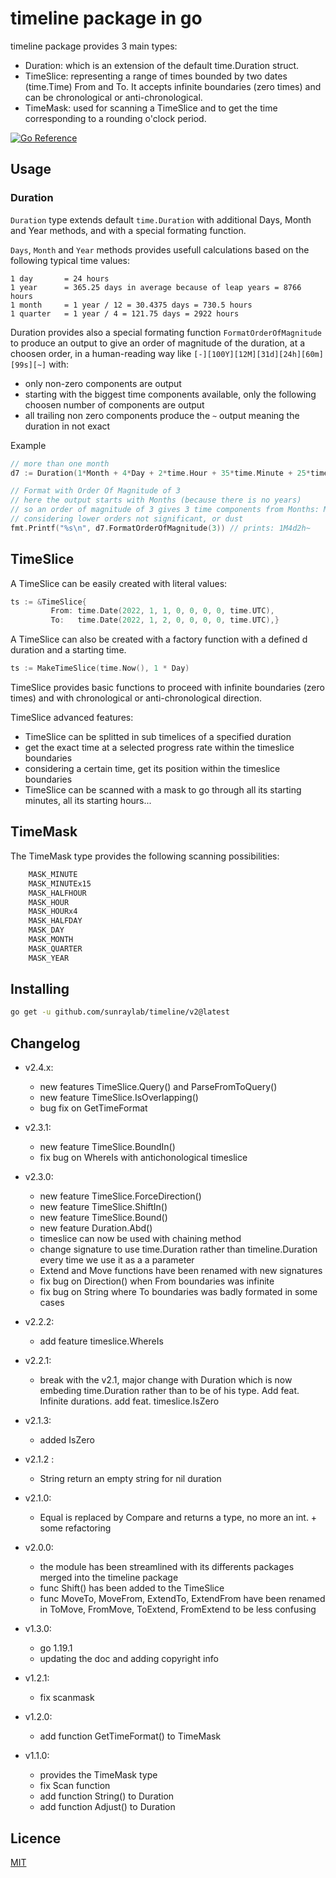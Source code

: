 # timeline package in go

timeline package provides 3 main types:

- Duration: which is an extension of the default time.Duration struct.
- TimeSlice: representing a range of times bounded by two dates (time.Time) From and To. It accepts infinite boundaries (zero times) and can be chronological or anti-chronological.
- TimeMask: used for scanning a TimeSlice and to get the time corresponding to a rounding o'clock period.

[![Go Reference](https://pkg.go.dev/badge/github.com/sunraylab/timeline/v2.svg)](https://pkg.go.dev/github.com/sunraylab/timeline/v2)

## Usage

### Duration 

`Duration` type extends default `time.Duration` with additional Days, Month and Year methods, and with a special formating function.

`Days`, `Month` and `Year` methods provides usefull calculations based on the following typical time values:

	1 day       = 24 hours
	1 year      = 365.25 days in average because of leap years = 8766 hours
	1 month     = 1 year / 12 = 30.4375 days = 730.5 hours
	1 quarter   = 1 year / 4 = 121.75 days = 2922 hours

Duration provides also a special formating function `FormatOrderOfMagnitude` to produce an output to give an order of magnitude of the duration, at a choosen order, in a human-reading way like ``[-][100Y][12M][31d][24h][60m][99s][~]`` with:

- only non-zero components are output
- starting with the biggest time components available, only the following choosen number of components are output
- all trailing non zero components produce the `~` output meaning the duration in not exact

Example 

```go 
// more than one month
d7 := Duration(1*Month + 4*Day + 2*time.Hour + 35*time.Minute + 25*time.Second)

// Format with Order Of Magnitude of 3
// here the output starts with Months (because there is no years)
// so an order of magnitude of 3 gives 3 time components from Months: Month, Days, and Hours.
// considering lower orders not significant, or dust
fmt.Printf("%s\n", d7.FormatOrderOfMagnitude(3)) // prints: 1M4d2h~
```

## TimeSlice

A TimeSlice can be easily created with literal values:

```go
ts := &TimeSlice{
         From: time.Date(2022, 1, 1, 0, 0, 0, 0, time.UTC),
         To:   time.Date(2022, 1, 2, 0, 0, 0, 0, time.UTC),}
```

A TimeSlice can also be created with a factory function with a defined d duration and a starting time.

```go
ts := MakeTimeSlice(time.Now(), 1 * Day)
```

TimeSlice provides basic functions to proceed with infinite boundaries (zero times) and with chronological or anti-chronological direction.

TimeSlice advanced features: 
- TimeSlice can be splitted in sub timelices of a specified duration
- get the exact time at a selected progress rate within the timeslice boundaries
- considering a certain time, get its position within the timeslice boundaries
- TimeSlice can be scanned with a mask to go through all its starting minutes, all its starting hours...

## TimeMask 

The TimeMask type provides the following scanning possibilities:
```go
	MASK_MINUTE    
	MASK_MINUTEx15 
	MASK_HALFHOUR 
	MASK_HOUR      
	MASK_HOURx4    
	MASK_HALFDAY   
	MASK_DAY       
	MASK_MONTH     
	MASK_QUARTER   
	MASK_YEAR      
```

## Installing 

```bash 
go get -u github.com/sunraylab/timeline/v2@latest
```

## Changelog

- v2.4.x:
  - new features TimeSlice.Query() and ParseFromToQuery()
  - new feature TimeSlice.IsOverlapping()
  - bug fix on GetTimeFormat

- v2.3.1:
  - new feature TimeSlice.BoundIn() 
  - fix bug on WhereIs with antichonological timeslice 

- v2.3.0:
  - new feature TimeSlice.ForceDirection() 
  - new feature TimeSlice.ShiftIn() 
  - new feature TimeSlice.Bound() 
  - new feature Duration.Abd() 
  - timeslice can now be used with chaining method
  - change signature to use time.Duration rather than timeline.Duration every time we use it as a a parameter
  - Extend and Move functions have been renamed with new signatures
  - fix bug on Direction() when From boundaries was infinite
  - fix bug on String where To boundaries was badly formated in some cases

- v2.2.2:
  - add feature timeslice.WhereIs

- v2.2.1:
  - break with the v2.1, major change with Duration which is now embeding time.Duration rather than to be of his type. Add feat. Infinite durations.
  add feat. timeslice.IsZero

- v2.1.3:
  - added IsZero

- v2.1.2 : 
  - String return an empty string for nil duration

- v2.1.0:
  - Equal is replaced by Compare and returns a type, no more an int. + some refactoring

- v2.0.0:
  - the module has been streamlined with its differents packages merged into the timeline package
  - func Shift() has been added to the TimeSlice
  - func MoveTo, MoveFrom, ExtendTo, ExtendFrom have been renamed in ToMove, FromMove, ToExtend, FromExtend to be less confusing

- v1.3.0: 
  - go 1.19.1
  - updating the doc and adding copyright info

- v1.2.1: 
  - fix scanmask

- v1.2.0: 
  - add function GetTimeFormat() to TimeMask

- v1.1.0: 
  - provides the TimeMask type 
  - fix Scan function
  - add function String() to Duration
  - add function Adjust() to Duration

## Licence

[MIT](LICENSE)